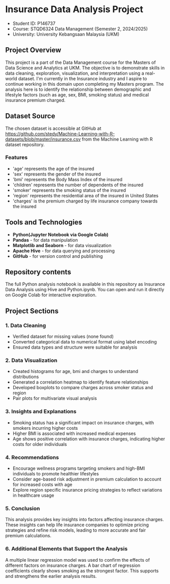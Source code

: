 # Insurance Data Analysis Project
- Student ID: P146737
- Course: STQD6324 Data Management (Semester 2, 2024/2025)
- University: University Kebangsaan Malaysia (UKM)

## Project Overview
This project is a part of the Data Management course for the Masters of Data Science and Analytics at UKM. 
The objective is to demonstrate skills in data cleaning, exploration, visualization, and interpretation using a real-world dataset. I'm currently in the Insurance industry and I aspire to continue working in this domain upon completing my Masters program.
The analysis here is to identify the relationship between demographic and lifestyle factors (such as age, sex, BMI, smoking status) and medical insurance premium charged.

## Dataset Source
The chosen dataset is accessible at GitHub at https://github.com/stedy/Machine-Learning-with-R-datasets/blob/master/insurance.csv from the Machine Learning with R dataset repository.

### Features
- 'age' represents the age of the insured 
- 'sex' represents the gender of the insured 
- 'bmi' represents the Body Mass Index of the insured 
- 'children' represents the number of dependents of the insured
- 'smoker' represents the smoking status of the insured
- 'region' represents the residential area of the insured in United States
- 'charges' is the premium charged by life insurance company towards the insured

## Tools and Technologies
- **Python(Jupyter Notebook via Google Colab)**
- **Pandas** - for data manipulation
- **Matplotlib and Seaborn** - for data visualization
- **Apache Hive** - for data querying and processing
- **GitHub** - for version control and publishing

## Repository contents
The full Python analysis notebook is available in this repository as Insurance Data Analysis using Hive and Python.ipynb. You can open and run it directly on Google Colab for interactive exploration.

## Project Sections
### 1. Data Cleaning
- Verified dataset for missing values (none found)
- Converted categorical data to numerical format using label encoding
- Ensured data types and structure were suitable for analysis

### 2. Data Visualization
- Created histograms for age, bmi and charges to understand distributions
- Generated a correlation heatmap to identify feature relationships
- Developed boxplots to compare charges across smoker status and region
- Pair plots for multivariate visual analysis

### 3. Insights and Explanations
- Smoking status has a significant impact on insurance charges, with smokers incurring higher costs
- Higher BMI is associated with increased medical expenses
- Age shows positive correlation with insurance charges, indicating higher costs for older individuals

### 4. Recommendations
- Encourage wellness programs targeting smokers and high-BMI individuals to promote healthier lifestyles
- Consider age-based risk adjustment in premium calculation to account for increased costs with age
- Explore region specific insurance pricing strategies to reflect variations in healthcare usage

### 5. Conclusion
This analysis provides key insights into factors affecting insurance charges. These insights can help life insurance companies to optimize pricing strategies and refine risk models, leading to more accurate and fair premium calculations.

### 6. Additional Elements that Support the Analysis
A multiple linear regression model was used to confirm the effects of different factors on insurance charges. A bar chart of regression coefficients clearly shows smoking as the strongest factor. This supports and strengthens the earlier analysis results.

